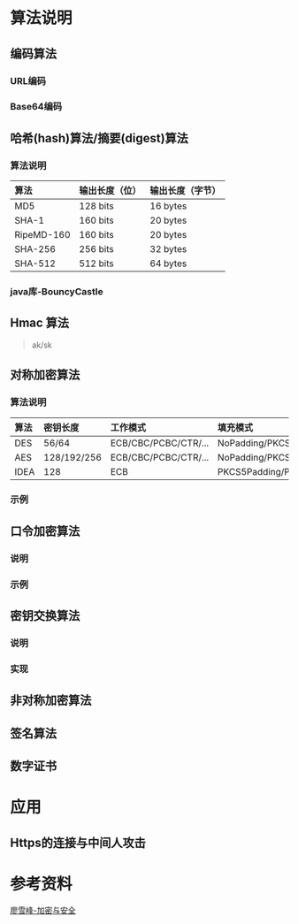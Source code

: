 # 算法说明

## 编码算法

### URL编码

### Base64编码

## 哈希(hash)算法/摘要(digest)算法

### 算法说明

| 算法       | 输出长度（位） | 输出长度（字节） |
| :--------- | :------------- | :--------------- |
| MD5        | 128 bits       | 16 bytes         |
| SHA-1      | 160 bits       | 20 bytes         |
| RipeMD-160 | 160 bits       | 20 bytes         |
| SHA-256    | 256 bits       | 32 bytes         |
| SHA-512    | 512 bits       | 64 bytes         |

### java库-BouncyCastle

## Hmac 算法

> ak/sk

## 对称加密算法

### 算法说明

| 算法 | 密钥长度    | 工作模式             | 填充模式                                |
| :--- | :---------- | :------------------- | :-------------------------------------- |
| DES  | 56/64       | ECB/CBC/PCBC/CTR/... | NoPadding/PKCS5Padding/...              |
| AES  | 128/192/256 | ECB/CBC/PCBC/CTR/... | NoPadding/PKCS5Padding/PKCS7Padding/... |
| IDEA | 128         | ECB                  | PKCS5Padding/PKCS7Padding/...           |

### 示例

## 口令加密算法

### 说明

### 示例

## 密钥交换算法

### 说明

### 实现

## 非对称加密算法

## 签名算法

## 数字证书

# 应用

## Https的连接与中间人攻击

# 参考资料

[廖雪峰-加密与安全](https://www.liaoxuefeng.com/wiki/1252599548343744/1255943717668160)
